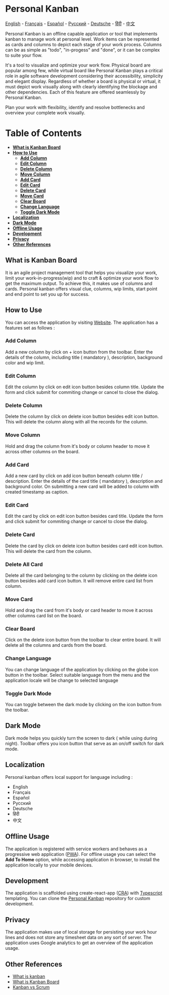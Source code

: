 # Personal Kanban

[English](https://github.com/nishantpainter/personal-kanban/README.md) - [Français](https://github.com/nishantpainter/personal-kanban/README_FR.md) - [Español](https://github.com/nishantpainter/personal-kanban/README_ES.md) - [Pусский](https://github.com/nishantpainter/personal-kanban/README_RU.md) - [Deutsche](https://github.com/nishantpainter/personal-kanban/README_DE.md) - [हिंदी](https://github.com/nishantpainter/personal-kanban/README_IN.md) - [中文](https://github.com/nishantpainter/personal-kanban/README_CN.md)

Personal Kanban is an offline capable application or tool that implements kanban to manage work at personal level. Work items can be represented as cards and columns to depict each stage of your work process. Columns can be as simple as "todo", "in-progess" and "done", or it can be complex to suite your flow.

It's a tool to visualize and optimize your work flow. Physical board are popular among few, while virtual board like Personal Kanban plays a critical role in agile software development considering their accessibility, simplicity and elegant display. Regardless of whether a board is physical or virtual, it must depict work visually along with clearly identifying the blockage and other dependencies. Each of this feature are offered seamlessly by Personal Kanban.

Plan your work with flexibility, identify and resolve bottlenecks and overview your complete work visually.

# Table of Contents

- **[What is Kanban Board](https://github.com/nishantpainter/personal-kanban#what-is-kanban-board)**
- **[How to Use](https://github.com/nishantpainter/personal-kanban#how-to-use)**
  - **[Add Column](https://github.com/nishantpainter/personal-kanban#add-column)**
  - **[Edit Column](https://github.com/nishantpainter/personal-kanban#edit-column)**
  - **[Delete Column](https://github.com/nishantpainter/personal-kanban#delete-column)**
  - **[Move Column](https://github.com/nishantpainter/personal-kanban#move-card)**
  - **[Add Card](https://github.com/nishantpainter/personal-kanban#add-card)**
  - **[Edit Card](https://github.com/nishantpainter/personal-kanban#edit-card)**
  - **[Delete Card](https://github.com/nishantpainter/personal-kanban#delete-card)**
  - **[Move Card](https://github.com/nishantpainter/personal-kanban#move-card)**
  - **[Clear Board](https://github.com/nishantpainter/personal-kanban#clear-board)**
  - **[Change Language](https://github.com/nishantpainter/personal-kanban#change-language)**
  - **[Toggle Dark Mode](https://github.com/nishantpainter/personal-kanban#toggle-dark-mode)**
- **[Localization](https://github.com/nishantpainter/personal-kanban#localization)**
- **[Dark Mode](https://github.com/nishantpainter/personal-kanban#dark-mode)**
- **[Offline Usage](https://github.com/nishantpainter/personal-kanban#offline-usage)**
- **[Development](https://github.com/nishantpainter/personal-kanban#development)**
- **[Privacy](https://github.com/nishantpainter/personal-kanban#privacy)**
- **[Other References](https://github.com/nishantpainter/personal-kanban#other-references)**

## What is Kanban Board

It is an agile project management tool that helps you visualize your work, limit your work-in-progress(wip) and to craft & optimize your work flow to get the maximum output. To achieve this, it makes use of columns and cards. Personal kanban offers visual clue, columns, wip limits, start point and end point to set you up for success.

## How to Use

You can access the application by visiting [Website](https://nishantpainter.github.io/personal-kanban). The application has a features set as follows :

### Add Column

Add a new column by click on + icon button from the toolbar. Enter the details of the column, including title ( mandatory ), description, background color and wip limit.

### Edit Column

Edit the column by click on edit icon button besides column title. Update the form and click submit for commiting change or cancel to close the dialog.

### Delete Column

Delete the column by click on delete icon button besides edit icon button. This will delete the column along with all the records for the column.

### Move Column

Hold and drag the column from it's body or column header to move it across other columns on the board.

### Add Card

Add a new card by click on add icon button beneath column title / description. Enter the details of the card title ( mandatory ), description and background color. On submitting a new card will be added to column with created timestamp as caption.

### Edit Card

Edit the card by click on edit icon button besides card title. Update the form and click submit for commiting change or cancel to close the dialog.

### Delete Card

Delete the card by click on delete icon button besides card edit icon button. This will delete the card from the column.

### Delete All Card

Delete all the card belonging to the column by clicking on the delete icon button besides add card icon button. It will remove entire card list from column.

### Move Card

Hold and drag the card from it's body or card header to move it across other columns card list on the board.

### Clear Board

Click on the delete icon button from the toolbar to clear entire board. It will delete all the columns and cards from the board.

### Change Language

You can change language of the application by clicking on the globe icon button in the toolbar. Select suitable language from the menu and the application locale will be change to selected language

### Toggle Dark Mode

You can toggle between the dark mode by clicking on the icon button from the toolbar.

## Dark Mode

Dark mode helps you quickly turn the screen to dark ( while using during night). Toolbar offers you icon button that serve as an on/off switch for dark mode.

## Localization

Personal kanban offers local support for language including :

- English
- Français
- Español
- Pусский
- Deutsche
- हिंदी
- 中文

## Offline Usage

The application is registered with service workers and behaves as a progressive web application ([PWA](https://en.wikipedia.org/wiki/Progressive_web_application)). For offline usage you can select the **Add To Home** option, while accessing application in browser, to install the application locally to your mobile devices.

## Development

The application is scaffolded using create-react-app ([CRA](https://create-react-app.dev/docs/getting-started/)) with [Typescript](https://www.typescriptlang.org/) templating. You can clone the [Personal Kanban](https://github.com/nishantpainter/personal-kanban) repository for custom development.

## Privacy

The application makes use of local storage for persisting your work hour lines and does not store any timesheet data on any sort of server. The application uses Google analytics to get an overview of the application usage.

## Other References

- [What is kanban](https://www.atlassian.com/agile/kanban)
- [What is Kanban Board](https://en.wikipedia.org/wiki/Kanban_board#:~:text=A%20Kanban%20board%20is%20one,each%20stage%20of%20the%20process.)
- [Kanban vs Scrum](https://www.atlassian.com/agile/kanban/kanban-vs-scrum)
